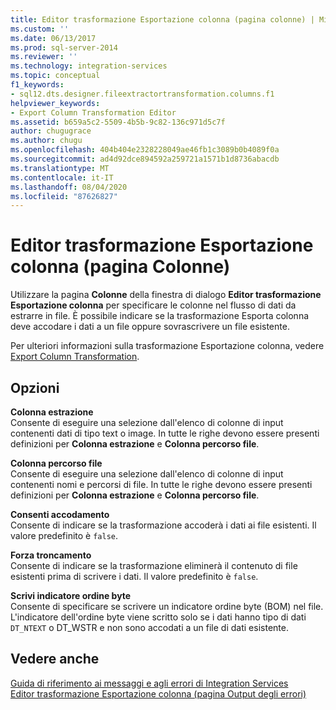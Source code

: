 ```yaml
---
title: Editor trasformazione Esportazione colonna (pagina colonne) | Microsoft Docs
ms.custom: ''
ms.date: 06/13/2017
ms.prod: sql-server-2014
ms.reviewer: ''
ms.technology: integration-services
ms.topic: conceptual
f1_keywords:
- sql12.dts.designer.fileextractortransformation.columns.f1
helpviewer_keywords:
- Export Column Transformation Editor
ms.assetid: b659a5c2-5509-4b5b-9c82-136c971d5c7f
author: chugugrace
ms.author: chugu
ms.openlocfilehash: 404b404e2328228049ae46fb1c3089b0b4089f0a
ms.sourcegitcommit: ad4d92dce894592a259721a1571b1d8736abacdb
ms.translationtype: MT
ms.contentlocale: it-IT
ms.lasthandoff: 08/04/2020
ms.locfileid: "87626827"
---
```

# <a name="export-column-transformation-editor-columns-page"></a>Editor trasformazione Esportazione colonna (pagina Colonne)
  Utilizzare la pagina **Colonne** della finestra di dialogo **Editor trasformazione Esportazione colonna** per specificare le colonne nel flusso di dati da estrarre in file. È possibile indicare se la trasformazione Esporta colonna deve accodare i dati a un file oppure sovrascrivere un file esistente.  
  
 Per ulteriori informazioni sulla trasformazione Esportazione colonna, vedere [Export Column Transformation](data-flow/transformations/export-column-transformation.md).  
  
## <a name="options"></a>Opzioni  
 **Colonna estrazione**  
 Consente di eseguire una selezione dall'elenco di colonne di input contenenti dati di tipo text o image. In tutte le righe devono essere presenti definizioni per **Colonna estrazione** e **Colonna percorso file**.  
  
 **Colonna percorso file**  
 Consente di eseguire una selezione dall'elenco di colonne di input contenenti nomi e percorsi di file. In tutte le righe devono essere presenti definizioni per **Colonna estrazione** e **Colonna percorso file**.  
  
 **Consenti accodamento**  
 Consente di indicare se la trasformazione accoderà i dati ai file esistenti. Il valore predefinito è `false`.  
  
 **Forza troncamento**  
 Consente di indicare se la trasformazione eliminerà il contenuto di file esistenti prima di scrivere i dati. Il valore predefinito è `false`.  
  
 **Scrivi indicatore ordine byte**  
 Consente di specificare se scrivere un indicatore ordine byte (BOM) nel file. L'indicatore dell'ordine byte viene scritto solo se i dati hanno tipo di dati `DT_NTEXT` o DT_WSTR e non sono accodati a un file di dati esistente.  
  
## <a name="see-also"></a>Vedere anche  
 [Guida di riferimento ai messaggi e agli errori di Integration Services](../../2014/integration-services/integration-services-error-and-message-reference.md)   
 [Editor trasformazione Esportazione colonna &#40;pagina Output degli errori&#41;](../../2014/integration-services/export-column-transformation-editor-error-output-page.md)  
  
  
